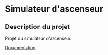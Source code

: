 # Simulateur d'ascenseur

## Description du projet 

Projet du simulateur d'ascenseur.

[Documentation](https://jean-luc-massat.pedaweb.univ-amu.fr/ens/gl/elevator.html)

